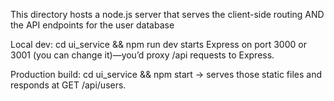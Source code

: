 This directory hosts a node.js server that serves the client-side routing AND the API endpoints for the user database 

Local dev:
cd ui_service && npm run dev starts Express on port 3000 or 3001 (you can change it)—you’d proxy /api requests to Express.

Production build:
cd ui_service && npm start → serves those static files and responds at GET /api/users.